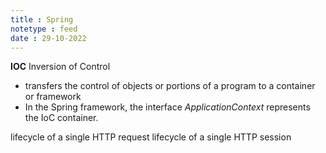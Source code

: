 ```yaml
---
title : Spring
notetype : feed
date : 29-10-2022
---
```



**IOC** Inversion of Control
-  transfers the control of objects or portions of a program to a container or framework
-  In the Spring framework, the interface _ApplicationContext_ represents the IoC container.



lifecycle of a single HTTP request 
lifecycle of a single HTTP session